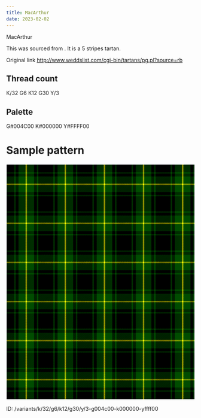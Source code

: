 ```yaml
---
title: MacArthur
date: 2023-02-02
---
```

MacArthur

This was sourced from <no value>.  It is a 5 stripes tartan.

Original link http://www.weddslist.com/cgi-bin/tartans/pg.pl?source=rb

## Thread count
K/32 G6 K12 G30 Y/3

## Palette
G#004C00 K#000000 Y#FFFF00

# Sample pattern

![Tartan detail](tartan.png "K/32 G6 K12 G30 Y/3 tartan")

ID: /variants/k/32/g6/k12/g30/y/3-g004c00-k000000-yffff00